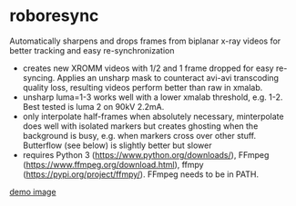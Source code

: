 # roboresync
Automatically sharpens and drops frames from biplanar x-ray videos for better tracking and easy re-synchronization

- creates new XROMM videos with 1/2 and 1 frame dropped for easy re-syncing. Applies an unsharp mask to counteract avi-avi transcoding quality loss, resulting videos perform better than raw in xmalab.
- unsharp luma=1-3 works well with a lower xmalab threshold, e.g. 1-2. Best tested is luma 2 on 90kV 2.2mA.
- only interpolate half-frames when absolutely necessary, minterpolate does well with isolated markers but creates ghosting when the background is busy, e.g. when markers cross over other stuff. Butterflow (see below) is slightly better but slower
- requires Python 3 (https://www.python.org/downloads/), FFmpeg (https://www.ffmpeg.org/download.html), ffmpy (https://pypi.org/project/ffmpy/). FFmpeg needs to be in PATH.

[demo image](demo.jpg)
